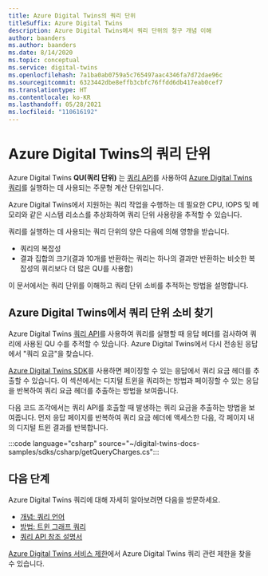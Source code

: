 ```yaml
---
title: Azure Digital Twins의 쿼리 단위
titleSuffix: Azure Digital Twins
description: Azure Digital Twins에서 쿼리 단위의 청구 개념 이해
author: baanders
ms.author: baanders
ms.date: 8/14/2020
ms.topic: conceptual
ms.service: digital-twins
ms.openlocfilehash: 7a1ba0ab0759a5c765497aac4346fa7d72dae96c
ms.sourcegitcommit: 6323442dbe8effb3cbfc76ffdd6db417eab0cef7
ms.translationtype: HT
ms.contentlocale: ko-KR
ms.lasthandoff: 05/28/2021
ms.locfileid: "110616192"
---
```

# <a name="query-units-in-azure-digital-twins"></a>Azure Digital Twins의 쿼리 단위 

Azure Digital Twins **QU(쿼리 단위)** 는 [쿼리 API](/rest/api/digital-twins/dataplane/query)를 사용하여 [Azure Digital Twins 쿼리](how-to-query-graph.md)를 실행하는 데 사용되는 주문형 계산 단위입니다. 

Azure Digital Twins에서 지원하는 쿼리 작업을 수행하는 데 필요한 CPU, IOPS 및 메모리와 같은 시스템 리소스를 추상화하여 쿼리 단위 사용량을 추적할 수 있습니다.

쿼리를 실행하는 데 사용되는 쿼리 단위의 양은 다음에 의해 영향을 받습니다.

* 쿼리의 복잡성
* 결과 집합의 크기(결과 10개를 반환하는 쿼리는 하나의 결과만 반환하는 비슷한 복잡성의 쿼리보다 더 많은 QU를 사용함)

이 문서에서는 쿼리 단위를 이해하고 쿼리 단위 소비를 추적하는 방법을 설명합니다.

## <a name="find-the-query-unit-consumption-in-azure-digital-twins"></a>Azure Digital Twins에서 쿼리 단위 소비 찾기

Azure Digital Twins [쿼리 API](/rest/api/digital-twins/dataplane/query)를 사용하여 쿼리를 실행할 때 응답 헤더를 검사하여 쿼리에 사용된 QU 수를 추적할 수 있습니다. Azure Digital Twins에서 다시 전송된 응답에서 "쿼리 요금"을 찾습니다.

[Azure Digital Twins SDK](concepts-apis-sdks.md)를 사용하면 페이징할 수 있는 응답에서 쿼리 요금 헤더를 추출할 수 있습니다. 이 섹션에서는 디지털 트윈을 쿼리하는 방법과 페이징할 수 있는 응답을 반복하여 쿼리 요금 헤더를 추출하는 방법을 보여줍니다. 

다음 코드 조각에서는 쿼리 API를 호출할 때 발생하는 쿼리 요금을 추출하는 방법을 보여줍니다. 먼저 응답 페이지를 반복하여 쿼리 요금 헤더에 액세스한 다음, 각 페이지 내의 디지털 트윈 결과를 반복합니다. 

:::code language="csharp" source="~/digital-twins-docs-samples/sdks/csharp/getQueryCharges.cs":::

## <a name="next-steps"></a>다음 단계

Azure Digital Twins 쿼리에 대해 자세히 알아보려면 다음을 방문하세요.

* [개념: 쿼리 언어](concepts-query-language.md)
* [방법: 트윈 그래프 쿼리](how-to-query-graph.md)
* [쿼리 API 참조 설명서](/rest/api/digital-twins/dataplane/query/querytwins)

[Azure Digital Twins 서비스 제한](reference-service-limits.md)에서 Azure Digital Twins 쿼리 관련 제한을 찾을 수 있습니다.